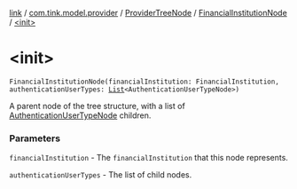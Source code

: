 [link](../../../index.md) / [com.tink.model.provider](../../index.md) / [ProviderTreeNode](../index.md) / [FinancialInstitutionNode](index.md) / [&lt;init&gt;](./-init-.md)

# &lt;init&gt;

`FinancialInstitutionNode(financialInstitution: FinancialInstitution, authenticationUserTypes: `[`List`](https://kotlinlang.org/api/latest/jvm/stdlib/kotlin.collections/-list/index.html)`<AuthenticationUserTypeNode>)`

A parent node of the tree structure, with a list of [AuthenticationUserTypeNode](../-authentication-user-type-node/index.md) children.

### Parameters

`financialInstitution` - The `financialInstitution` that this node represents.

`authenticationUserTypes` - The list of child nodes.